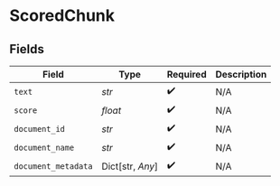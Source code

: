 # ScoredChunk


## Fields

| Field               | Type                | Required            | Description         |
| ------------------- | ------------------- | ------------------- | ------------------- |
| `text`              | *str*               | :heavy_check_mark:  | N/A                 |
| `score`             | *float*             | :heavy_check_mark:  | N/A                 |
| `document_id`       | *str*               | :heavy_check_mark:  | N/A                 |
| `document_name`     | *str*               | :heavy_check_mark:  | N/A                 |
| `document_metadata` | Dict[str, *Any*]    | :heavy_check_mark:  | N/A                 |
